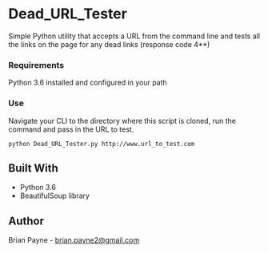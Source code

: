 # Dead_URL_Tester

Simple Python utility that accepts a URL from the command line and tests all the links on the page for any dead links (response code 4**)

### Requirements
Python 3.6 installed and configured in your path

### Use
Navigate your CLI to the directory where this script is cloned, run the command and pass in the URL to test.

```
python Dead_URL_Tester.py http://www.url_to_test.com
```

## Built With
* Python 3.6
* BeautifulSoup library

## Author
Brian Payne - [brian.payne2@gmail.com](mailto:brian.payne2@gmail.com)
